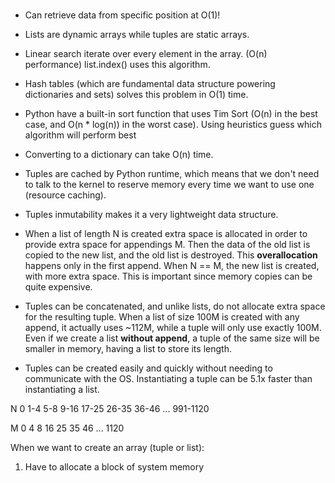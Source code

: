 #

- Can retrieve data from specific position at O(1)!
- Lists are dynamic arrays while tuples are static arrays.
- Linear search iterate over every element in the array. (O(n) performance) list.index() uses this algorithm.
- Hash tables (which are fundamental data structure powering dictionaries and sets) solves this problem in O(1) time.
- Python have a built-in sort function that uses Tim Sort (O(n) in the best case, and O(n * log(n)) in the worst case). Using heuristics guess which algorithm will perform best
- Converting to a dictionary can take O(n) time.

- Tuples are cached by Python runtime, which means that we don't need to talk to the kernel to reserve memory every time we want to use one (resource caching).
- Tuples inmutability makes it a very lightweight data structure.
- When a list of length N is created extra space is allocated in order to provide extra space for appendings M. Then the data of the old list is copied to the new list, and the old list is destroyed. This __overallocation__ happens only in the first append. When N == M, the new list is created, with more extra space. This is important since memory copies can be quite expensive.
- Tuples can be concatenated, and unlike lists, do not allocate extra space for the resulting tuple. When a list of size 100M is created with any append, it actually uses ~112M, while a tuple will only use exactly 100M. Even if we create a list __without append__, a tuple of the same size will be smaller in memory, having a list to store its length.
- Tuples can be created easily and quickly without needing to communicate with the OS. Instantiating a tuple can be 5.1x faster than instantiating a list.

N 0 1-4 5-8 9-16 17-25 26-35 36-46 ... 991-1120

M 0 4 8 16 25 35 46 ... 1120


When we want to create an array (tuple or list):
1. Have to allocate a block of system memory
